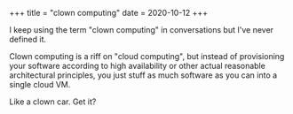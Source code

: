 +++
title = "clown computing"
date = 2020-10-12
+++

I keep using the term "clown computing" in conversations but I've never defined it.

<!-- more -->

Clown computing is a riff on "cloud computing", but instead of provisioning your software according to high availability or other actual reasonable architectural principles, you just stuff as much software as you can into a single cloud VM.

Like a clown car.
Get it?
